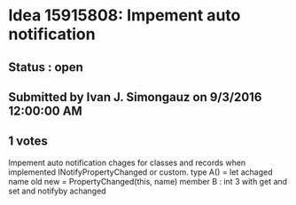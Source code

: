 # Idea 15915808: Impement auto notification #

## Status : open

## Submitted by Ivan J. Simongauz on 9/3/2016 12:00:00 AM

## 1 votes

Impement auto notification chages for classes and records when implemented INotifyPropertyChanged or custom.
type A() =
let achaged name old new =
PropertyChanged(this, name)
member B : int 3 with get and set and notifyby achanged

